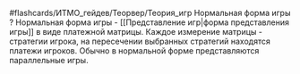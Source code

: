 #flashcards/ИТМО_гейдев/Теорвер/Теория_игр
Нормальная форма игры
?
Нормальная форма игры - [[Представление игр|форма представления игры]] в виде платежной матрицы.
Каждое измерение матрицы - стратегии игрока, на пересечении выбранных стратегий находятся платежи игроков.
Обычно в нормальной форме представляются параллельные игры.
